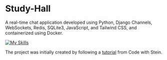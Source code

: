 # Study-Hall

A real-time chat application developed using Python, Django Channels, WebSockets, Redis, SQLite3, JavaScript, and Tailwind CSS, and containerized using Docker.

[![My Skills](https://skillicons.dev/icons?i=py,django,js,docker,redis,sqlite,tailwind)](https://skillicons.dev)

The project was initially created by following a [tutorial](https://www.youtube.com/watch?v=SF1k_Twr9cg) from Code with Stein.

